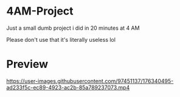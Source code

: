 # 4AM-Project
Just a small dumb project i did in 20 minutes at 4 AM

Please don't use that it's literally useless lol

# Preview

https://user-images.githubusercontent.com/97451137/176340495-ad233f5c-ec89-4923-ac2b-85a789237073.mp4
